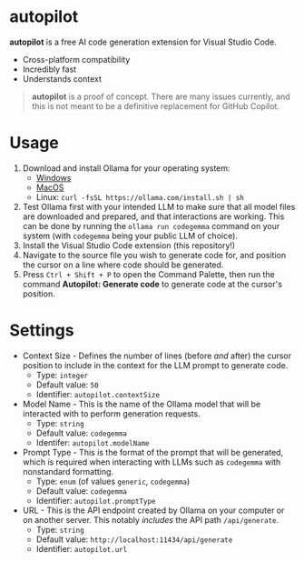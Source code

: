 # autopilot

**autopilot** is a free AI code generation extension for Visual Studio Code.

 - Cross-platform compatibility
 - Incredibly fast
 - Understands context
  
> **autopilot** is a proof of concept. There are many issues currently, and this is not meant to be a definitive replacement for GitHub Copilot.

# Usage

1. Download and install Ollama for your operating system:
    - [Windows](https://ollama.com/download/OllamaSetup.exe)
    - [MacOS](https://ollama.com/download/Ollama-darwin.zip)
    - Linux: `curl -fsSL https://ollama.com/install.sh | sh`
2. Test Ollama first with your intended LLM to make sure that all model files are downloaded and prepared, and that interactions are working. This can be done by running the `ollama run codegemma` command on your system (with `codegemma` being your public LLM of choice).
3. Install the Visual Studio Code extension (this repository!)
4. Navigate to the source file you wish to generate code for, and position the cursor on a line where code should be generated.
5. Press `Ctrl + Shift + P` to open the Command Palette, then run the command **Autopilot: Generate code** to generate code at the cursor's position.

# Settings

 - Context Size - Defines the number of lines (before *and* after) the cursor position to include in the context for the LLM prompt to generate code.
   - Type: `integer`
   - Default value: `50`
   - Identifier: `autopilot.contextSize`
 - Model Name - This is the name of the Ollama model that will be interacted with to perform generation requests.
   - Type: `string`
   - Default value: `codegemma`
   - Identifer: `autopilot.modelName`
 - Prompt Type - This is the format of the prompt that will be generated, which is required when interacting with LLMs such as `codegemma` with nonstandard formatting.
   - Type: `enum` (of values `generic`, `codegemma`)
   - Default value: `codegemma`
   - Identifier: `autopilot.promptType`
 - URL - This is the API endpoint created by Ollama on your computer or on another server. This notably *includes* the API path `/api/generate`.
   - Type: `string`
   - Default value: `http://localhost:11434/api/generate`
   - Identifier: `autopilot.url`